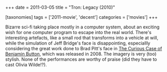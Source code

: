 +++
date = 2011-03-05
title = "Tron: Legacy (2010)"

[taxonomies]
tags = ['2011-movie', 'decent']
categories = ['movies']
+++

Bizarre sci-fi taking place mostly in a computer system, about an
exciting wish for one computer program to escape into the real world.
There's interesting artefacts, like a small rod that transforms into a
vehicle at will, while the simulation of Jeff Bridge's face is
disappointing, especiallly considering the great work done to Brad
Pitt's face in [The Curious Case of Benjamin Button], which was
released in 2008. The imagery is very (too) stylish. None of the
performances are worthy of praise (did they have to cast Olivia
Wilde!?).

  [The Curious Case of Benjamin Button]: http://tshepang.net/finchers-most-pointless-yet

